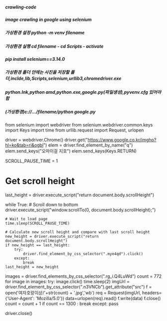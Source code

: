 ##### crawling-code
##### image crawling in google using selenium
##### 가상환경 설정 python -m venv filename
##### 가상환경 실행 cd filename - cd Scripts - activate
##### pip install selenium==3.14.0
##### 가상환경 폴더 안에는 사진을 저장할 폴더,inclde,lib,Scripts,selenium,urllib3,chromedriver.exe
##### python.lnk,python amd,python.exe,google.py(파일생성),pyvenv.cfg 있어야 함
##### (가상환경)c://.../filename/python google.py

from selenium import webdriver
from selenium.webdriver.common.keys import Keys
import time
from urllib.request import Request, urlopen

driver = webdriver.Chrome()
driver.get("https://www.google.co.kr/imghp?hl=ko&tab=ri&ogbl")
elem = driver.find_element_by_name("q")
elem.send_keys("오마이걸 지호")
elem.send_keys(Keys.RETURN)

SCROLL_PAUSE_TIME = 1

# Get scroll height
last_height = driver.execute_script("return document.body.scrollHeight")

while True:
    # Scroll down to bottom
    driver.execute_script("window.scrollTo(0, document.body.scrollHeight);")

    # Wait to load page
    time.sleep(SCROLL_PAUSE_TIME)

    # Calculate new scroll height and compare with last scroll height
    new_height = driver.execute_script("return document.body.scrollHeight")
    if new_height == last_height:
        try:
            driver.find_element_by_css_selector(".mye4qd").click()
        except:
            break
    last_height = new_height

images = driver.find_elements_by_css_selector(".rg_i.Q4LuWd")
count = 772
for image in images:
    try:
        image.click()
        time.sleep(2)
        imgUrl = driver.find_element_by_css_selector(".n3VNCb").get_attribute("src")
        f = open('여자호랑이상/'+str(count) + '.jpg','wb')
        req = Request(imgUrl, headers={'User-Agent': 'Mozilla/5.0'})
        data=urlopen(req).read()
        f.write(data)
        f.close()
        count = count + 1 
        if count == 1300 :
            break
    except:
        pass

driver.close()
